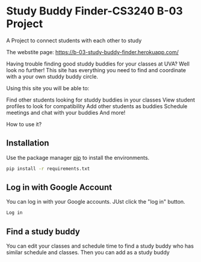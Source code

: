 # Study Buddy Finder-CS3240 B-03 Project
A Project to connect students with each other to study

The webstite page: https://b-03-study-buddy-finder.herokuapp.com/

Having trouble finding good studdy buddies for your classes at UVA? Well look no further! This site has everything you need to find and coordinate with a your own studdy buddy circle.

Using this site you will be able to:

Find other students looking for studdy buddies in your classes
View student profiles to look for compatibility
Add other students as buddies
Schedule meetings and chat with your buddies
And more!

How to use it?

## Installation
Use the package manager [pip](https://pip.pypa.io/en/stable/) to install the environments.

```bash
pip install -r requirements.txt
```
## Log in with Google Account
You can log in with your Google accounts. JUst click the "log in" button.
```bash
Log in
```
## Find a study buddy
You can edit your classes and schedule time to find a study buddy who has similar schedule and classes. Then you can add as a study buddy








